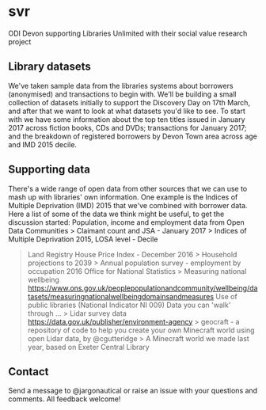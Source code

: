# svr
ODI Devon supporting Libraries Unlimited with their social value research project
## Library datasets
We've taken sample data from the libraries systems about borrowers (anonymised) and transactions to begin with. We'll be building a small collection of datasets initially to support the Discovery Day on 17th March, and after that we want to look at what datasets you'd like to see. To start with we have some information about the top ten titles issued in January 2017 across fiction books, CDs and DVDs; transactions for January 2017; and the breakdown of registered borrowers by Devon Town area across age and IMD 2015 decile.
## Supporting data
There's a wide range of open data from other sources that we can use to mash up with libraries' own information. One example is the Indices of Multiple Deprivation (IMD) 2015 that we've combined with borrower data. Here a list of some of the data we think might be useful, to get the discussion started:
Population, income and employment data from Open Data Communities 
	> Claimant count and JSA - January 2017
	> Indices of Multiple Deprivation 2015, LOSA level - Decile
  > Land Registry House Price Index - December 2016
	> Household projections to 2039
	> Annual population survey - employment by occupation 2016
Office for National Statistics
	> Measuring national wellbeing https://www.ons.gov.uk/peoplepopulationandcommunity/wellbeing/datasets/measuringnationalwellbeingdomainsandmeasures
  > Use of public libraries (National Indicator NI 009)
Data you can 'walk' through ...
	> Lidar survey data https://data.gov.uk/publisher/environment-agency
	> geocraft - a repository of code to help you create your own Minecraft world using open Lidar data, by @cgutteridge
	> A Minecraft world we made last year, based on Exeter Central Library 
## Contact
Send a message to @jargonautical or raise an issue with your questions and comments. All feedback welcome!
